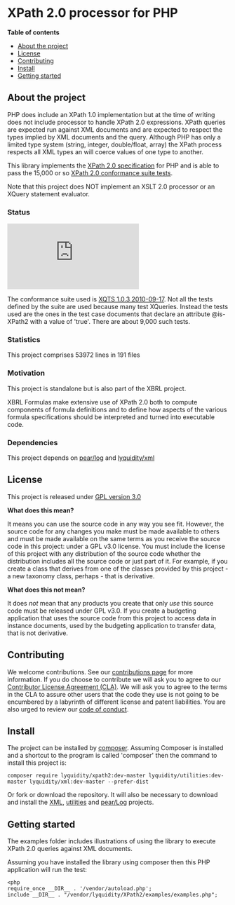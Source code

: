# XPath 2.0 processor for PHP

**Table of contents**
* [About the project](#about-the-project)
* [License](#license)
* [Contributing](#contributing)
* [Install](#install)
* [Getting started](#getting-started)

## About the project

PHP does include an XPath 1.0 implementation but at the time of writing does not include processor to handle XPath 2.0 expressions. XPath queries
are expected run against XML documents and are expected to respect the types implied by XML documents and the query.  Although PHP has only a 
limited type system (string, integer, double/float, array) the XPath process respects all XML types an will coerce values of one type to another.

This library implements the [XPath 2.0 specification](https://www.w3.org/TR/xpath20/) for PHP and is able to pass the 15,000 or so
[XPath 2.0 conformance suite tests](https://dev.w3.org/2006/xquery-test-suite/PublicPagesStagingArea/).

Note that this project does NOT implement an XSLT 2.0 processor or an XQuery statement evaluator.

### Status

![XPath 2.0 conformance](https://www.xbrlquery.com/tests/status.php?test=conformance_xpath20&x=y "XPath 2.0 conformance suite tests")

The conformance suite used is [XQTS 1.0.3 2010-09-17](https://dev.w3.org/2006/xquery-test-suite/PublicPagesStagingArea/XQTS_1_0_3.zip).  Not
all the tests defined by the suite are used because many test XQueries.  Instead the tests used are the ones in the test case documents that
declare an attribute @is-XPath2 with a value of 'true'.  There are about 9,000 such tests.

### Statistics

This project comprises 53972 lines in 191 files

### Motivation

This project is standalone but is also part of the XBRL project.  

XBRL Formulas make extensive use of XPath 2.0 both to compute components of formula definitions and to define 
how aspects of the various formula specifications should be interpreted and turned into executable code.

### Dependencies

This project depends on [pear/log](https://github.com/pear/Log) and [lyquidity/xml](https://github.com/bseddon/xml)

## License

This project is released under [GPL version 3.0](LICENCE)

**What does this mean?**

It means you can use the source code in any way you see fit.  However, the source code for any changes you make must be made available to others and must be made
available on the same terms as you receive the source code in this project: under a GPL v3.0 license.  You must include the license of this project with any
distribution of the source code whether the distribution includes all the source code or just part of it.  For example, if you create a class that derives 
from one of the classes provided by this project - a new taxonomy class, perhaps - that is derivative.

**What does this not mean?**

It does *not* mean that any products you create that only *use* this source code must be released under GPL v3.0.  If you create a budgeting application that uses
the source code from this project to access data in instance documents, used by the budgeting application to transfer data, that is not derivative. 

## Contributing

We welcome contributions.  See our [contributions page](https://gist.github.com/bseddon/cfe04753192087c82766bee583f519aa) for more information.  If you do choose
to contribute we will ask you to agree to our [Contributor License Agreement (CLA)](https://gist.github.com/bseddon/cfe04753192087c82766bee583f519aa).  We will 
ask you to agree to the terms in the CLA to assure other users that the code they use is not going to be encumbered by a labyrinth of different license and patent 
liabilities.  You are also urged to review our [code of conduct](CODE_OF_CONDUCT.md).

## Install

The project can be installed by [composer](https://getcomposer.org/).   Assuming Composer is installed and a shortcut to the program is called 'composer'
then the command to install this project is:

```
composer require lyquidity/xpath2:dev-master lyquidity/utilities:dev-master lyquidity/xml:dev-master --prefer-dist
```

Or fork or download the repository.  It will also be necessary to download and install the [XML](https://github.com/bseddon/xml), 
[utilities](https://github.com/bseddon/) and [pear/Log](https://github.com/pear/Log) projects.

## Getting started

The examples folder includes illustrations of using the library to execute XPath 2.0 queries against XML documents.

Assuming you have installed the library using composer then this PHP application will run the test:

```
<php
require_once __DIR__ . '/vendor/autoload.php';
include __DIR__ . "/vendor/lyquidity/XPath2/examples/examples.php";
```
